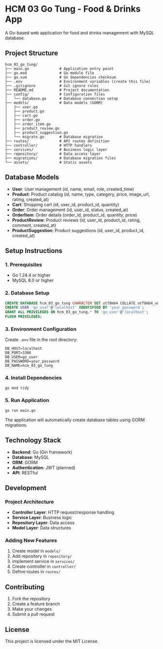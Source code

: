 # HCM 03 Go Tung - Food & Drinks App

A Go-based web application for food and drinks management with MySQL database.

## Project Structure

```
hcm_03_go_tung/
├── main.go              # Application entry point
├── go.mod               # Go module file
├── go.sum               # Go dependencies checksum
├── .env                 # Environment variables (create this file)
├── .gitignore           # Git ignore rules
├── README.md            # Project documentation
├── config/              # Configuration files
│   └── database.go      # Database connection setup
├── models/              # Data models (GORM)
│   ├── user.go
│   ├── product.go
│   ├── cart.go
│   ├── order.go
│   ├── order_item.go
│   ├── product_review.go
│   ├── product_suggestion.go
│   └── migrate.go       # Database migration
├── routes/              # API routes definition
├── controller/          # HTTP handlers
├── services/            # Business logic layer
├── repository/          # Data access layer
├── migrations/          # Database migration files
└── assets/              # Static assets
```

## Database Models

- **User**: User management (id, name, email, role, created_time)
- **Product**: Product catalog (id, name, type, category, price, image_url, rating, created_at)
- **Cart**: Shopping cart (id, user_id, product_id, quantity)
- **Order**: Order management (id, user_id, status, created_at)
- **OrderItem**: Order details (order_id, product_id, quantity, price)
- **ProductReview**: Product reviews (id, user_id, product_id, rating, comment, created_at)
- **ProductSuggestion**: Product suggestions (id, user_id, product_id, created_at)

## Setup Instructions

### 1. Prerequisites
- Go 1.24.4 or higher
- MySQL 8.0 or higher

### 2. Database Setup
```sql
CREATE DATABASE hcm_03_go_tung CHARACTER SET utf8mb4 COLLATE utf8mb4_unicode_ci;
CREATE USER 'go_user'@'localhost' IDENTIFIED BY 'your_password';
GRANT ALL PRIVILEGES ON hcm_03_go_tung.* TO 'go_user'@'localhost';
FLUSH PRIVILEGES;
```

### 3. Environment Configuration
Create `.env` file in the root directory:
```
DB_HOST=localhost
DB_PORT=3306
DB_USER=go_user
DB_PASSWORD=your_password
DB_NAME=hcm_03_go_tung
```

### 4. Install Dependencies
```bash
go mod tidy
```

### 5. Run Application
```bash
go run main.go
```

The application will automatically create database tables using GORM migrations.

## Technology Stack

- **Backend**: Go (Gin framework)
- **Database**: MySQL
- **ORM**: GORM
- **Authentication**: JWT (planned)
- **API**: RESTful

## Development

### Project Architecture
- **Controller Layer**: HTTP request/response handling
- **Service Layer**: Business logic
- **Repository Layer**: Data access
- **Model Layer**: Data structures

### Adding New Features
1. Create model in `models/`
2. Add repository in `repository/`
3. Implement service in `services/`
4. Create controller in `controller/`
5. Define routes in `routes/`

## Contributing

1. Fork the repository
2. Create a feature branch
3. Make your changes
4. Submit a pull request

## License

This project is licensed under the MIT License.
